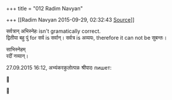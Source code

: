 +++
title = "012 Radim Navyan"

+++
[[Radim Navyan	2015-09-29, 02:32:43 [Source](https://groups.google.com/g/samskrita/c/zWs5Ucc0gT8)]]



सर्वत्रान् अभिस्नेहः isn't gramatically correct.  
द्वितीया बहु पुं for सर्व is सर्वान्। सर्वत्र is अव्ययः, therefore it can not be सुबन्तः।  
  
साभिस्नेहम्  
रदीं नव्यान्।  
  
27.09.2015 16:12, अभ्यंकरकुलोत्पन्नः श्रीपादः пишет:  





